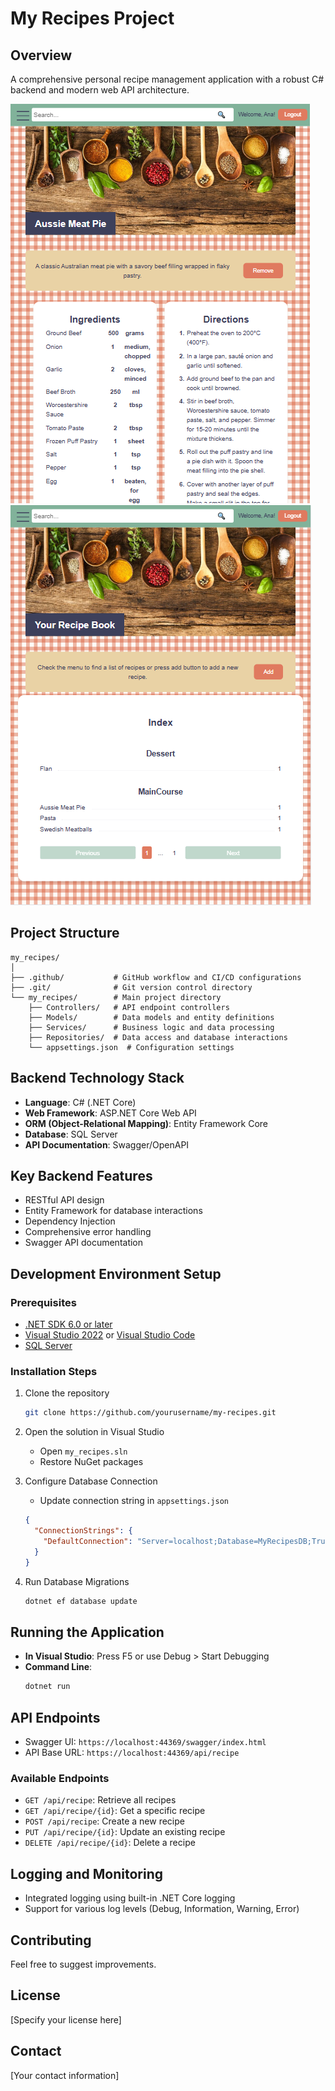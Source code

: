 # My Recipes Project

## Overview
A comprehensive personal recipe management application with a robust C# backend and modern web API architecture.

![Recipe View UI](recipeView.png)
![Recipe Index UI](recipeIndex.png)

## Project Structure
```
my_recipes/
│
├── .github/           # GitHub workflow and CI/CD configurations
├── .git/              # Git version control directory
└── my_recipes/        # Main project directory
    ├── Controllers/   # API endpoint controllers
    ├── Models/        # Data models and entity definitions
    ├── Services/      # Business logic and data processing
    ├── Repositories/  # Data access and database interactions
    └── appsettings.json  # Configuration settings
```

## Backend Technology Stack
- **Language**: C# (.NET Core)
- **Web Framework**: ASP.NET Core Web API
- **ORM (Object-Relational Mapping)**: Entity Framework Core
- **Database**: SQL Server
- **API Documentation**: Swagger/OpenAPI

## Key Backend Features
- RESTful API design
- Entity Framework for database interactions
- Dependency Injection
- Comprehensive error handling
- Swagger API documentation

## Development Environment Setup

### Prerequisites
- [.NET SDK 6.0 or later](https://dotnet.microsoft.com/download)
- [Visual Studio 2022](https://visualstudio.microsoft.com/) or [Visual Studio Code](https://code.visualstudio.com/)
- [SQL Server](https://www.microsoft.com/en-us/sql-server/sql-server-downloads)

### Installation Steps
1. Clone the repository
   ```bash
   git clone https://github.com/yourusername/my-recipes.git
   ```

2. Open the solution in Visual Studio
   - Open `my_recipes.sln`
   - Restore NuGet packages

3. Configure Database Connection
   - Update connection string in `appsettings.json`
   ```json
   {
     "ConnectionStrings": {
       "DefaultConnection": "Server=localhost;Database=MyRecipesDB;Trusted_Connection=True;"
     }
   }
   ```

4. Run Database Migrations
   ```bash
   dotnet ef database update
   ```

## Running the Application
- **In Visual Studio**: Press F5 or use Debug > Start Debugging
- **Command Line**: 
  ```bash
  dotnet run
  ```

## API Endpoints
- Swagger UI: `https://localhost:44369/swagger/index.html`
- API Base URL: `https://localhost:44369/api/recipe`

### Available Endpoints
- `GET /api/recipe`: Retrieve all recipes
- `GET /api/recipe/{id}`: Get a specific recipe
- `POST /api/recipe`: Create a new recipe
- `PUT /api/recipe/{id}`: Update an existing recipe
- `DELETE /api/recipe/{id}`: Delete a recipe

## Logging and Monitoring
- Integrated logging using built-in .NET Core logging
- Support for various log levels (Debug, Information, Warning, Error)

## Contributing
Feel free to suggest improvements.

## License
[Specify your license here]

## Contact
[Your contact information]